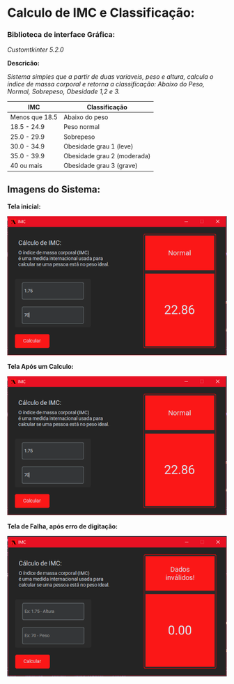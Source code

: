 # Calculo de IMC e Classificação:



### Biblioteca de interface Gráfica: 

_Customtkinter 5.2.0_



**Descricão:**

_Sistema simples que a partir de duas variaveis, peso e altura, calcula o índice de massa corporal e retorna a classificação: Abaixo do Peso, Normal, Sobrepeso, Obesidade 1,2 e 3._



| IMC            | Classificação               |
| -------------- | --------------------------- |
| Menos que 18.5 | Abaixo do peso              |
| 18.5 - 24.9    | Peso normal                 |
| 25.0 - 29.9    | Sobrepeso                   |
| 30.0 - 34.9    | Obesidade grau 1 (leve)     |
| 35.0 - 39.9    | Obesidade grau 2 (moderada) |
| 40 ou mais     | Obesidade grau 3 (grave)    |



## Imagens do Sistema:



**Tela inicial:**


<img src="/img/calculando.png">






**Tela Após um Calculo:**



<img src="/img/calculando.png">





**Tela de Falha, após erro de digitação:**


<img src="/img/falls.png">
